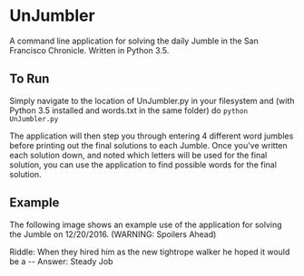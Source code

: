 # UnJumbler
A command line application for solving the daily Jumble in the San Francisco Chronicle. Written in Python 3.5.

## To Run
Simply navigate to the location of UnJumbler.py in your filesystem and (with Python 3.5 installed and words.txt in the same folder) do
`python UnJumbler.py`

The application will then step you through entering 4 different word jumbles before printing out the final solutions to each Jumble.
Once you've written each solution down, and noted which letters will be used for the final solution, you can use the application to find
possible words for the final solution.

## Example
The following image shows an example use of the application for solving the Jumble on 12/20/2016. (WARNING: Spoilers Ahead)



Riddle: When they hired him as the new tightrope walker he hoped it would be a --
Answer: Steady Job
